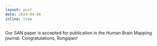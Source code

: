 ```yaml
---
layout: post
date: 2024-04-08
inline: true
---
```


Our SAN paper is accepted for publication in the Human Brain Mapping journal. Congratulations, Rongqian!
